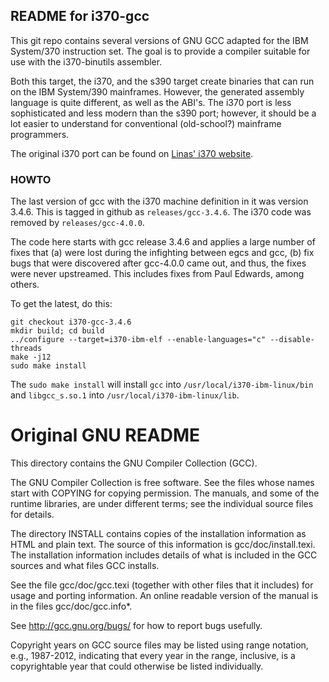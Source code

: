 README for i370-gcc
-------------------
This git repo contains several versions of GNU GCC adapted for the
IBM System/370 instruction set. The goal is to provide a compiler
suitable for use with the i370-binutils assembler.

Both this target, the i370, and the s390 target create binaries that can
run on the IBM System/390 mainframes. However, the generated assembly
language is quite different, as well as the ABI's. The i370 port is less
sophisticated and less modern than the s390 port; however, it should be
a lot easier to understand for conventional (old-school?) mainframe
programmers.

The original i370 port can be found on
[Linas' i370 website](https://linas.org/linux/i370/i370.html).

### HOWTO
The last version of gcc with the i370 machine definition in it was
version 3.4.6. This is tagged in github as `releases/gcc-3.4.6`.
The i370 code was removed by `releases/gcc-4.0.0`.

The code here starts with gcc release 3.4.6 and applies a large number
of fixes that (a) were lost during the infighting between egcs and gcc,
(b) fix bugs that were discovered after gcc-4.0.0 came out, and thus,
the fixes were never upstreamed.  This includes fixes from Paul Edwards,
among others.

To get the latest, do this:
```
git checkout i370-gcc-3.4.6
mkdir build; cd build
../configure --target=i370-ibm-elf --enable-languages="c" --disable-threads
make -j12
sudo make install
```

The `sudo make install` will install `gcc` into
`/usr/local/i370-ibm-linux/bin` and `libgcc_s.so.1` into
`/usr/local/i370-ibm-linux/lib`.

Original GNU README
===================
This directory contains the GNU Compiler Collection (GCC).

The GNU Compiler Collection is free software.  See the files whose
names start with COPYING for copying permission.  The manuals, and
some of the runtime libraries, are under different terms; see the
individual source files for details.

The directory INSTALL contains copies of the installation information
as HTML and plain text.  The source of this information is
gcc/doc/install.texi.  The installation information includes details
of what is included in the GCC sources and what files GCC installs.

See the file gcc/doc/gcc.texi (together with other files that it
includes) for usage and porting information.  An online readable
version of the manual is in the files gcc/doc/gcc.info*.

See http://gcc.gnu.org/bugs/ for how to report bugs usefully.

Copyright years on GCC source files may be listed using range
notation, e.g., 1987-2012, indicating that every year in the range,
inclusive, is a copyrightable year that could otherwise be listed
individually.
